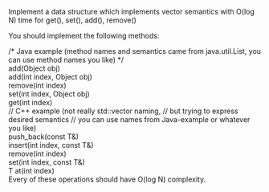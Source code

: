 Implement a data structure which implements vector semantics with O(log N) time for get(), set(), add(), remove()

You should implement the following methods:


<div>/* Java example (method names and semantics came from java.util.List,
 you can use method names you like) */
</div>

<div>add(Object obj)</div>
<div>add(int index, Object obj)</div>
<div>remove(int index)</div>
<div>set(int index, Object obj)</div>
<div>get(int index)</div>

</div>// C++ example (not really std::vector naming,
// but trying to express desired semantics
// you can use names from Java-example or whatever you like)
</div>
<div>push_back(const T&)</div>
<div>insert(int index, const T&)</div>
<div>remove(int index)</div>
<div>set(int index, const T&)</div>
<div>T at(int index)</div>
<div>Every of these operations should have O(log N) complexity.</div>
